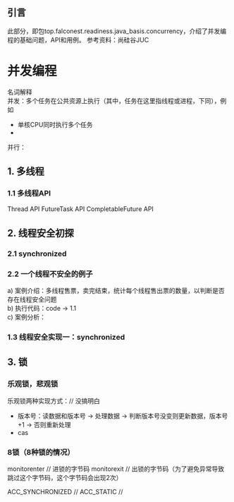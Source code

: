 ## 引言
此部分，即包top.falconest.readiness.java_basis.concurrency，介绍了并发编程的基础问题，API和用例。
参考资料：尚硅谷JUC
# 并发编程
名词解释 \
并发：多个任务在公共资源上执行（其中，任务在这里指线程或进程，下同），例如
+ 单核CPU同时执行多个任务
+ 
并行：
## 1. 多线程
### 1.1 多线程API
Thread API
FutureTask API
CompletableFuture API

## 2. 线程安全初探
### 2.1 synchronized
### 2.2 一个线程不安全的例子
a) 案例介绍：多线程售票，卖完结束，统计每个线程售出票的数量，以判断是否存在线程安全问题 \
b) 执行代码：code -> 1.1 \
c) 案例分析：

### 1.3 线程安全实现一：synchronized

## 3. 锁
### 乐观锁，悲观锁
乐观锁两种实现方式：// 没搞明白
+ 版本号：读数据和版本号 -> 处理数据 -> 判断版本号没变则更新数据，版本号+1 -> 否则重新处理
+ cas
### 8锁（8种锁的情况）


monitorenter // 进锁的字节码
monitorexit  // 出锁的字节码（为了避免异常导致跳过这个字节码，这个字节码会出现2次）

ACC_SYNCHRONIZED // 
ACC_STATIC // 
